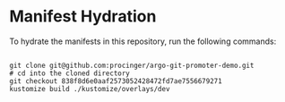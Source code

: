 
# Manifest Hydration

To hydrate the manifests in this repository, run the following commands:

```shell

git clone git@github.com:procinger/argo-git-promoter-demo.git
# cd into the cloned directory
git checkout 838f8d6e0aaf2573052428472fd7ae7556679271
kustomize build ./kustomize/overlays/dev
```
